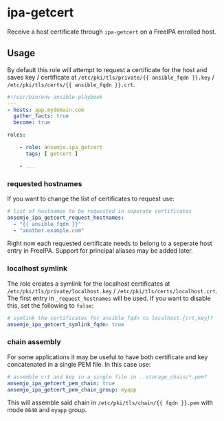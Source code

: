 # ipa-getcert

Receive a host certificate through `ipa-getcert` on a FreeIPA enrolled host.

## Usage

By default this role will attempt to request a certificate for the host and saves key / certificate
at `/etc/pki/tls/private/{{ ansible_fqdn }}.key` / `/etc/pki/tls/certs/{{ ansible_fqdn }}.crt`.

```yaml
#!/usr/bin/env ansible-playbook
---
- hosts: app.mydomain.com
  gather_facts: true
  become: true

roles:

    - role: ansemjo.ipa_getcert
      tags: [ getcert ]

    - ...
```

### requested hostnames

If you want to change the list of certificates to request use:

```yaml
# list of hostnames to be requested in seperate certificates
ansemjo_ipa_getcert_request_hostnames:
  - "{{ ansible_fqdn }}"
  - "another.example.com"
```

Right now each requested certificate needs to belong to a seperate host entry in FreeIPA. Support
for principal aliases may be added later.

### localhost symlink

The role creates a symlink for the localhost certificates at `/etc/pki/tls/private/localhost.key` /
`/etc/pki/tls/certs/localhost.crt`. The first entry in `_request_hostnames` will be used. If you
want to disable this, set the following to `false`:

```yaml
# symlink the certificates for ansible_fqdn to localhost.{crt,key}?
ansemjo_ipa_getcert_symlink_fqdn: true
```

### chain assembly

For some applications it may be useful to have both certificate and key concatenated in a single PEM
file. In this case use:

```yaml
# assemble crt and key in a single file in ..storage_chain/*.pem?
ansemjo_ipa_getcert_pem_chain: true
ansemjo_ipa_getcert_pem_chain_group: myapp
```

This will assemble said chain in `/etc/pki/tls/chain/{{ fqdn }}.pem` with mode `0640` and `myapp`
group.
